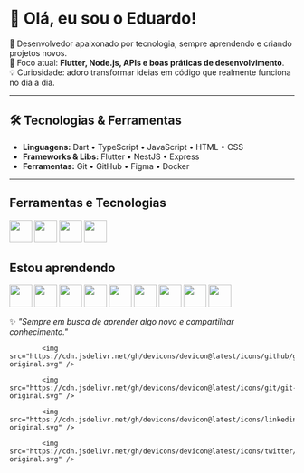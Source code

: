 # 👋 Olá, eu sou o Eduardo!

🎯 Desenvolvedor apaixonado por tecnologia, sempre aprendendo e criando projetos novos.  
🚀 Foco atual: **Flutter, Node.js, APIs e boas práticas de desenvolvimento**.  
💡 Curiosidade: adoro transformar ideias em código que realmente funciona no dia a dia.  

---

## 🛠️ Tecnologias & Ferramentas

- **Linguagens:** Dart • TypeScript • JavaScript • HTML • CSS  
- **Frameworks & Libs:** Flutter • NestJS • Express  
- **Ferramentas:** Git • GitHub • Figma • Docker  

---


## Ferramentas e Tecnologias
 <img src="https://cdn.jsdelivr.net/gh/devicons/devicon@latest/icons/github/github-original.svg" width="40" height="40"/>

 
 <img src="https://cdn.jsdelivr.net/gh/devicons/devicon@latest/icons/git/git-original.svg" width="40" height="40"/>
<img src="https://cdn.jsdelivr.net/gh/devicons/devicon@latest/icons/mysql/mysql-original-wordmark.svg" width="40" height="40"/>
<img src="https://cdn.jsdelivr.net/gh/devicons/devicon@latest/icons/vscode/vscode-original.svg" width="40" height="40"/>






## Estou aprendendo            
  <img src="https://cdn.jsdelivr.net/gh/devicons/devicon@latest/icons/python/python-original.svg" width="40" height="40"/>
            <img src="https://cdn.jsdelivr.net/gh/devicons/devicon@latest/icons/rect/rect-original.svg" width="40" height="40"/>
          <img src="https://cdn.jsdelivr.net/gh/devicons/devicon@latest/icons/angular/angular-original.svg" width="40" height="40"/>
            <img src="https://cdn.jsdelivr.net/gh/devicons/devicon@latest/icons/typescript/typescript-original.svg" width="40" height="40"/>
            <img src="https://cdn.jsdelivr.net/gh/devicons/devicon@latest/icons/dart/dart-original.svg" width="40" height="40"/>
            <img src="https://cdn.jsdelivr.net/gh/devicons/devicon@latest/icons/flutter/flutter-original.svg" width="40" height="40"/>
            <img src="https://cdn.jsdelivr.net/gh/devicons/devicon@latest/icons/javascript/javascript-original.svg" width="40" height="40"/>
            <img src="https://cdn.jsdelivr.net/gh/devicons/devicon@latest/icons/html5/html5-original.svg" width="40" height="40"/>
            <img src="https://cdn.jsdelivr.net/gh/devicons/devicon@latest/icons/nextjs/nextjs-original.svg" width="40" height="40"/>
          
          
            
          
          
          
          
            
          
            
          
            
          
          



✨ *"Sempre em busca de aprender algo novo e compartilhar conhecimento."*  



            <img src="https://cdn.jsdelivr.net/gh/devicons/devicon@latest/icons/github/github-original.svg" />
          
            <img src="https://cdn.jsdelivr.net/gh/devicons/devicon@latest/icons/git/git-original.svg" />
            
            <img src="https://cdn.jsdelivr.net/gh/devicons/devicon@latest/icons/linkedin/linkedin-original.svg" />
            
            <img src="https://cdn.jsdelivr.net/gh/devicons/devicon@latest/icons/twitter/twitter-original.svg" />
          
          
          
